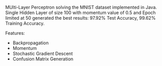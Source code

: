 MUlti-Layer Perceptron solving the MNIST dataset implemented in Java. Single Hidden Layer of size 100 with momentum value of 0.5 and Epoch limited at 50 generated the best results: 97.92% Test Accuracy, 99.62% Training Accuracy. 

Features:
- Backpropagation
- Momentum
- Stochastic Gradient Descent
- Confusion Matrix Generation
